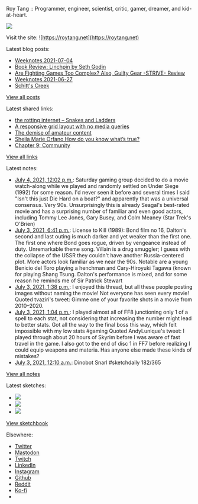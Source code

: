 Roy Tang :: Programmer, engineer, scientist, critic, gamer, dreamer, and kid-at-heart.

![](https://roytang.net/static/img/profile.jpg)

Visit the site: ![https://roytang.net](https://roytang.net)

Latest blog posts:

- [Weeknotes 2021-07-04](https://roytang.net/2021/07/weeknotes-2021-07-04/)
- [Book Review: Linchpin by Seth Godin](https://roytang.net/2021/06/linchpin/)
- [Are Fighting Games Too Complex? Also, Guilty Gear -STRIVE- Review](https://roytang.net/2021/06/fg-complex-ggs/)
- [Weeknotes 2021-06-27](https://roytang.net/2021/06/weeknotes-2021-06-27/)
- [Schitt&#x27;s Creek](https://roytang.net/2021/06/schitts-creek/)

[View all posts](https://roytang.net/blog)

Latest shared links:

- [the rotting internet – Snakes and Ladders](https://roytang.net/2021/07/the-rotting-internet-snakes-and-ladders/)
- [A responsive grid layout with no media queries](https://roytang.net/2021/06/a-responsive-grid-layout-with-no-media-queries/)
- [The demise of amateur content](https://roytang.net/2021/06/the-demise-of-amateur-content5-min-well-spent/)
- [Sheila Marie Orfano How do you know what’s true?](https://roytang.net/2021/06/sheila-marie-orfano-how-do-you-know-whats-true/)
- [Chapter 9: Community](https://roytang.net/2021/06/chapter-9-community/)

[View all links](https://roytang.net/links)

Latest notes:

- [July 4, 2021, 12:02 p.m.](https://roytang.net/2021/07/cb5279cfdbc686e55eef33bd58e8aaeb/): Saturday gaming group decided to do a movie watch-along while we played and randomly settled on Under Siege (1992) for some reason. I&#x27;d never seen it before and several times I said &quot;Isn&#x27;t this just Die Hard on a boat?&quot; and apparently that was a universal consensus. Very 90s. Unsurprisingly this is already Seagal&#x27;s best-rated movie and has a surprising number of familiar and even good actors, including Tommy Lee Jones, Gary Busey, and Colm Meaney (Star Trek&#x27;s O&#x27;Brien)
- [July 3, 2021, 6:41 p.m.](https://roytang.net/2021/07/4e93006d466cb2f6a53325cba8e27b63/): License to Kill (1989): Bond film no 16, Dalton&#x27;s second and last outing is much darker and yet weaker than the first one. The first one where Bond goes rogue, driven by vengeance instead of duty. Unremarkable theme song. Villain is a drug smuggler; I guess with the collapse of the USSR they couldn&#x27;t have another Russia-centered plot. More actors look familiar as we near the 90s. Notable are a young Benicio del Toro playing a henchman and Cary-Hiroyuki Tagawa (known for playing Shang Tsung. Dalton&#x27;s performance is mixed, and for some reason he reminds me of Sir Patrick Stewart
- [July 3, 2021, 1:38 p.m.](https://roytang.net/2021/07/1411197557028495362/): I enjoyed this thread, but all these people posting images without naming the movie! Not everyone has seen every movie! Quoted tvaziri&#x27;s tweet: Gimme one of your favorite shots in a movie from 2010–2020.
- [July 3, 2021, 1:04 p.m.](https://roytang.net/2021/07/1411189049902047242/): I played almost all of FF8 junctioning only 1 of a spell to each stat, not considering that increasing the number might lead to better stats. Got all the way to the final boss this way, which felt impossible with my low stats #gaming Quoted AndyLunique&#x27;s tweet: I played through about 20 hours of Skyrim before I was aware of fast travel in the game. I also got to the end of disc 1 in FF7 before realizing I could equip weapons and materia. Has anyone else made these kinds of mistakes?
- [July 3, 2021, 12:10 a.m.](https://roytang.net/2021/07/1410994400935636998/): Dinobot Snarl #sketchdaily 182/365

[View all notes](https://roytang.net/notes)

Latest sketches:


- ![](https://roytang.net/media/cache/ec/9c/ec9cc1f9775708b6d6b580b3e43a270a.jpg)
- ![](https://roytang.net/media/cache/5f/86/5f8679a90c5d2336e7e538b346f50225.jpg)
- ![](https://roytang.net/media/cache/2a/59/2a592295d3acc93f12d8b85d4f1b2a97.jpg)

[View sketchbook](https://roytang.net/albums/sketchbook)


Elsewhere:

- [Twitter](https://twitter.com/roytang)
- [Mastodon](https://mastodon.technology/@roytang)
- [Twitch](https://twitch.tv/twitchyroy)
- [LinkedIn](https://www.linkedin.com/in/roytang)
- [Instagram](https://instagram.com/roytang0400)
- [Github](https://github.com/roytang)
- [Reddit](https://reddit.com/u/hungryroy)
- [Ko-fi](https://ko-fi.com/roytang)
- [](mailto:hello@roytang.net)
